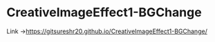 # CreativeImageEffect1-BGChange

Link ->https://gitsureshr20.github.io/CreativeImageEffect1-BGChange/
